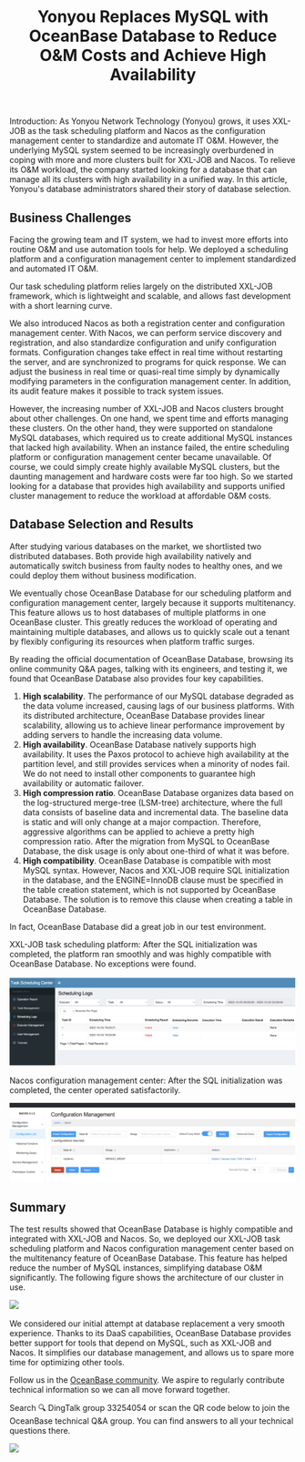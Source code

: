﻿---
slug: Yonyou
title: 'Yonyou Replaces MySQL with OceanBase Database to Reduce O&M Costs and Achieve High Availability'
tags:
  - User Case
---

Introduction: As Yonyou Network Technology (Yonyou) grows, it uses XXL-JOB as the task scheduling platform and Nacos as the configuration management center to standardize and automate IT O&M. However, the underlying MySQL system seemed to be increasingly overburdened in coping with more and more clusters built for XXL-JOB and Nacos. To relieve its O&M workload, the company started looking for a database that can manage all its clusters with high availability in a unified way. In this article, Yonyou's database administrators shared their story of database selection.

  

  

Business Challenges
------

Facing the growing team and IT system, we had to invest more efforts into routine O&M and use automation tools for help. We deployed a scheduling platform and a configuration management center to implement standardized and automated IT O&M.

  

Our task scheduling platform relies largely on the distributed XXL-JOB framework, which is lightweight and scalable, and allows fast development with a short learning curve.

  

We also introduced Nacos as both a registration center and configuration management center. With Nacos, we can perform service discovery and registration, and also standardize configuration and unify configuration formats. Configuration changes take effect in real time without restarting the server, and are synchronized to programs for quick response. We can adjust the business in real time or quasi-real time simply by dynamically modifying parameters in the configuration management center. In addition, its audit feature makes it possible to track system issues.

  

However, the increasing number of XXL-JOB and Nacos clusters brought about other challenges. On one hand, we spent time and efforts managing these clusters. On the other hand, they were supported on standalone MySQL databases, which required us to create additional MySQL instances that lacked high availability. When an instance failed, the entire scheduling platform or configuration management center became unavailable. Of course, we could simply create highly available MySQL clusters, but the daunting management and hardware costs were far too high. So we started looking for a database that provides high availability and supports unified cluster management to reduce the workload at affordable O&M costs.

  

  

Database Selection and Results
---------

  

After studying various databases on the market, we shortlisted two distributed databases. Both provide high availability natively and automatically switch business from faulty nodes to healthy ones, and we could deploy them without business modification.

  

We eventually chose OceanBase Database for our scheduling platform and configuration management center, largely because it supports multitenancy. This feature allows us to host databases of multiple platforms in one OceanBase cluster. This greatly reduces the workload of operating and maintaining multiple databases, and allows us to quickly scale out a tenant by flexibly configuring its resources when platform traffic surges.

  

By reading the official documentation of OceanBase Database, browsing its online community Q&A pages, talking with its engineers, and testing it, we found that OceanBase Database also provides four key capabilities.

1.  **High scalability**. The performance of our MySQL database degraded as the data volume increased, causing lags of our business platforms. With its distributed architecture, OceanBase Database provides linear scalability, allowing us to achieve linear performance improvement by adding servers to handle the increasing data volume.
2.  **High availability**. OceanBase Database natively supports high availability. It uses the Paxos protocol to achieve high availability at the partition level, and still provides services when a minority of nodes fail. We do not need to install other components to guarantee high availability or automatic failover.
3.  **High compression ratio**. OceanBase Database organizes data based on the log-structured merge-tree (LSM-tree) architecture, where the full data consists of baseline data and incremental data. The baseline data is static and will only change at a major compaction. Therefore, aggressive algorithms can be applied to achieve a pretty high compression ratio. After the migration from MySQL to OceanBase Database, the disk usage is only about one-third of what it was before.
4.  **High compatibility**. OceanBase Database is compatible with most MySQL syntax. However, Nacos and XXL-JOB require SQL initialization in the database, and the ENGINE=InnoDB clause must be specified in the table creation statement, which is not supported by OceanBase Database. The solution is to remove this clause when creating a table in OceanBase Database.

  

In fact, OceanBase Database did a great job in our test environment.

  

XXL-JOB task scheduling platform: After the SQL initialization was completed, the platform ran smoothly and was highly compatible with OceanBase Database. No exceptions were found.

  

![1](/img/blogs/users/Yonyou/7ad8457c-8ff5-484b-b79a-a7d49f6cedd2.png)

  

Nacos configuration management center: After the SQL initialization was completed, the center operated satisfactorily.

  

  

![2](/img/blogs/users/Yonyou/c6e62f0c-e92e-43ac-aa43-0206067bd918.png)

  

Summary
--

The test results showed that OceanBase Database is highly compatible and integrated with XXL-JOB and Nacos. So, we deployed our XXL-JOB task scheduling platform and Nacos configuration management center based on the multitenancy feature of OceanBase Database. This feature has helped reduce the number of MySQL instances, simplifying database O&M significantly. The following figure shows the architecture of our cluster in use.

  

![](https://gw.alipayobjects.com/zos/oceanbase/2add4cd8-0d66-4bb3-948f-78d46bbb7098/image/2022-12-08/8f9d1c01-62a6-4046-be46-a68b3709dfb7.jpeg)

We considered our initial attempt at database replacement a very smooth experience. Thanks to its DaaS capabilities, OceanBase Database provides better support for tools that depend on MySQL, such as XXL-JOB and Nacos. It simplifies our database management, and allows us to spare more time for optimizing other tools.

  

Follow us in the [OceanBase community](https://open.oceanbase.com/blog). We aspire to regularly contribute technical information so we can all move forward together.

  

Search 🔍 DingTalk group 33254054 or scan the QR code below to join the OceanBase technical Q&A group. You can find answers to all your technical questions there.

  

![](https://gw.alipayobjects.com/zos/oceanbase/f4d95b17-3494-4004-8295-09ab4e649b68/image/2022-08-29/00ff7894-c260-446d-939d-f98aa6648760.png)